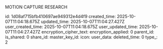 MOTION CAPTURE RESEARCH

id: 1d08af715bfb410697ae949312e4d4f9
created_time: 2025-10-07T11:04:18.675Z
updated_time: 2025-10-07T11:04:27.427Z
user_created_time: 2025-10-07T11:04:18.675Z
user_updated_time: 2025-10-07T11:04:27.427Z
encryption_cipher_text: 
encryption_applied: 0
parent_id: 
is_shared: 0
share_id: 
master_key_id: 
icon: 
user_data: 
deleted_time: 0
type_: 2